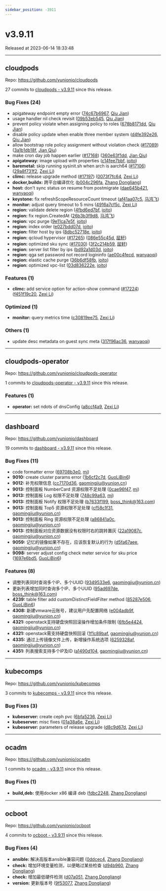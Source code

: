 ```yaml
---
sidebar_position: -3911
---
```


# v3.9.11

Released at 2023-06-14 18:33:48

-----

## cloudpods

Repo: https://github.com/yunionio/cloudpods

27 commits to [cloudpods - v3.9.11] since this release.

### Bug Fixes (24)
- apigateway endpoint empty error ([74c67b6967](https://github.com/yunionio/cloudpods/commit/74c67b69678c758038bfa3b23f1ea99e44645f9f), [Qiu Jian](mailto:qiujian@yunionyun.com))
- usage handler nil check revisit ([09b53eb545](https://github.com/yunionio/cloudpods/commit/09b53eb54566affb33371ea08dddc6d7317daccb), [Qiu Jian](mailto:qiujian@yunionyun.com))
- prevent policy violate when assigning policy to roles ([678b8171dd](https://github.com/yunionio/cloudpods/commit/678b8171dd45b516fa6d96f32890274f11a06dea), [Qiu Jian](mailto:qiujian@yunionyun.com))
- disable policy update when enable three member system ([d4fe392e26](https://github.com/yunionio/cloudpods/commit/d4fe392e26a946d7def7f0ba9068ac3578e2fe14), [Qiu Jian](mailto:qiujian@yunionyun.com))
- allow bootstrap role policy assignment without violation check ([#17089](https://github.com/yunionio/cloudpods/issues/17089)) ([3a1b1db18f](https://github.com/yunionio/cloudpods/commit/3a1b1db18f50d20080bba1ee1fa43186fc826c76), [Jian Qiu](mailto:swordqiu@gmail.com))
- make cron day job happen earlier ([#17168](https://github.com/yunionio/cloudpods/issues/17168)) ([360e63f1dd](https://github.com/yunionio/cloudpods/commit/360e63f1ddf27d7f654e4ddd64620151c79301a1), [Jian Qiu](mailto:swordqiu@gmail.com))
- **apigateway:** image upload with properties ([c14fee7bbf](https://github.com/yunionio/cloudpods/commit/c14fee7bbff132e7b36d4bea38dc9f1afe899564), [ioito](mailto:qu_xuan@icloud.com))
- **baremetal:** skip running sysinit.sh when arch is aarch64 ([#17106](https://github.com/yunionio/cloudpods/issues/17106)) ([29a8f731f2](https://github.com/yunionio/cloudpods/commit/29a8f731f20bd84272604ca18d850e510f933e65), [Zexi Li](mailto:zexi.li@icloud.com))
- **climc:** release upgrade method ([#17197](https://github.com/yunionio/cloudpods/issues/17197)) ([0073f7fc64](https://github.com/yunionio/cloudpods/commit/0073f7fc64c8e9af500b5afc36383a6997bf2ad7), [Zexi Li](mailto:zexi.li@icloud.com))
- **docker,buildx:** 跨平台编译优化 ([b004c296fa](https://github.com/yunionio/cloudpods/commit/b004c296fa597fc6295002c79915ceb06a22e4bb), [Zhang Dongliang](mailto:zhangdongliang@yunion.cn))
- **host:** don't sync status on resume from postmigrate ([dae645b421](https://github.com/yunionio/cloudpods/commit/dae645b42164c60798f8d7323162e15f63699b5a), [wanyaoqi](mailto:d3lx.yq@gmail.com))
- **keystone:** fix refreshScopeResourceCount timeout ([af41aa07c5](https://github.com/yunionio/cloudpods/commit/af41aa07c5842f05d0d46d5c37657d660d7d0dfc), [马鸿飞](mailto:mahongfei@yunion.cn))
- **monitor:** adjust query timeout to 5 mins ([4916a7cf5c](https://github.com/yunionio/cloudpods/commit/4916a7cf5c4a3fa059edf2142da99672ad75d661), [Zexi Li](mailto:zexi.li@icloud.com))
- **region:** validate delete region ([4fbd6ed7bf](https://github.com/yunionio/cloudpods/commit/4fbd6ed7bf98f9b2b18790b05509a805c5a3172c), [ioito](mailto:qu_xuan@icloud.com))
- **region:** fix region.CreatedAt ([26b3b3f9d8](https://github.com/yunionio/cloudpods/commit/26b3b3f9d83527e3464f2d45c8f322e0a8f6b1cf), [马鸿飞](mailto:mahongfei@yunion.cn))
- **region:** vpc purge ([9e11ca7e5f](https://github.com/yunionio/cloudpods/commit/9e11ca7e5fb1cf3308e4172f397b121e8f750c94), [ioito](mailto:qu_xuan@icloud.com))
- **region:** index order ([e027bdd07d](https://github.com/yunionio/cloudpods/commit/e027bdd07df1a122cba2c82e30319d871064d9ca), [ioito](mailto:qu_xuan@icloud.com))
- **region:** filter host by ips ([8dbc52718e](https://github.com/yunionio/cloudpods/commit/8dbc52718e792eec168b0fd616e058013e79a9ba), [ioito](mailto:qu_xuan@icloud.com))
- **region:** qcloud hypervisor ([#17265](https://github.com/yunionio/cloudpods/issues/17265)) ([086e55c45d](https://github.com/yunionio/cloudpods/commit/086e55c45d3a1e64c0f288be4b42c10422d6a9e4), [屈轩](mailto:qu_xuan@icloud.com))
- **region:** optimized sku sync ([#17030](https://github.com/yunionio/cloudpods/issues/17030)) ([3f2c214b59](https://github.com/yunionio/cloudpods/commit/3f2c214b594c4078a0e0c0c8d19d61854fc719ac), [屈轩](mailto:qu_xuan@icloud.com))
- **region:** server list filter by ips ([bd92a1d03d](https://github.com/yunionio/cloudpods/commit/bd92a1d03d853d8983e577777277bce9fd503da7), [ioito](mailto:qu_xuan@icloud.com))
- **region:** qga set password not record logininfo ([ae00c4fecd](https://github.com/yunionio/cloudpods/commit/ae00c4fecd365bb0faf0c92c43d8bf82dcfa709f), [wanyaoqi](mailto:d3lx.yq@gmail.com))
- **region:** elastic cache purge ([36b6df58fb](https://github.com/yunionio/cloudpods/commit/36b6df58fb678b9cbd91f89d10830251c01d3183), [ioito](mailto:qu_xuan@icloud.com))
- **region:** optimized vpc-list ([03d836222e](https://github.com/yunionio/cloudpods/commit/03d836222e0c755ee36aa08999c113267f10b284), [ioito](mailto:qu_xuan@icloud.com))

### Features (1)
- **climc:** add service option for action-show command ([#17224](https://github.com/yunionio/cloudpods/issues/17224)) ([f451f19c20](https://github.com/yunionio/cloudpods/commit/f451f19c200db460f07c7bb48326d5fb73c1fa8e), [Zexi Li](mailto:zexi.li@icloud.com))

### Optimized (1)
- **monitor:** query metrics time ([c30819ee75](https://github.com/yunionio/cloudpods/commit/c30819ee7506fefdb499e2286913e552b4a041e7), [Zexi Li](mailto:zexi.li@icloud.com))

### Others (1)
- update desc metadata on guest sync meta ([317f96ac36](https://github.com/yunionio/cloudpods/commit/317f96ac362ca6282128046960e1dc931d68b74f), [wanyaoqi](mailto:d3lx.yq@gmail.com))

[cloudpods - v3.9.11]: https://github.com/yunionio/cloudpods/compare/v3.9.10...v3.9.11
-----

## cloudpods-operator

Repo: https://github.com/yunionio/cloudpods-operator

1 commits to [cloudpods-operator - v3.9.11] since this release.

### Features (1)
- **operator:** set ndots of dnsConfig ([a8ccf4a9](https://github.com/yunionio/cloudpods-operator/commit/a8ccf4a9a7dea53aaa4679d595db0d5d35405e97), [Zexi Li](mailto:zexi.li@icloud.com))

[cloudpods-operator - v3.9.11]: https://github.com/yunionio/cloudpods-operator/compare/v3.9.10...v3.9.11
-----

## dashboard

Repo: https://github.com/yunionio/dashboard

19 commits to [dashboard - v3.9.11] since this release.

### Bug Fixes (11)
- code formatter error ([69708b3e0](https://github.com/yunionio/dashboard/commit/69708b3e0ce7ef2123df43036025aed8618be745), [mj](mailto:boss_think@163.com))
- **9010:** create cluster params error ([1b6cf2c7d](https://github.com/yunionio/dashboard/commit/1b6cf2c7d5a65e0dfc51d4cfa37c66926cb23d55), [GuoLiBin6](mailto:glbin533@163.com))
- **9012:** 补充权限信息 ([cc7170d36](https://github.com/yunionio/dashboard/commit/cc7170d36780c11ba20bb5e7b38a01bee2b83f16), [gaomingjiu@yunion.cn](mailto:gaomingjiu@yunion.cn))
- **9013:** 控制面板 NumberCard 资源权限不足处理 ([0cae96f47](https://github.com/yunionio/dashboard/commit/0cae96f471b194cf104320ee724bef249199eb6b), [mj](mailto:boss_think@163.com))
- **9013:** 控制面板 Log 权限不足处理 ([748c99a63](https://github.com/yunionio/dashboard/commit/748c99a63c2f206e7fd37cfdf04ff0312f748e06), [mj](mailto:boss_think@163.com))
- **9013:** 控制面板 Notify 权限不足处理 ([b7633f199](https://github.com/yunionio/dashboard/commit/b7633f1994f181df6cc8a758942257d8ba594aca), [boss_think@163.com](mailto:boss_think@163.com))
- **9013:** 控制面板 Top5 资源权限不足处理 ([cf58c1f31](https://github.com/yunionio/dashboard/commit/cf58c1f31e4964af071c54a08c3589e4d0222b7e), [gaomingjiu@yunion.cn](mailto:gaomingjiu@yunion.cn))
- **9013:** 控制面板 Ring 资源权限不足处理 ([a86841a0c](https://github.com/yunionio/dashboard/commit/a86841a0c966e5f17ffaa5d25cd805e43f414dc1), [gaomingjiu@yunion.cn](mailto:gaomingjiu@yunion.cn))
- **9013:** 控制面板对应资源数据没有权限时右的跳转置灰 ([22a19087c](https://github.com/yunionio/dashboard/commit/22a19087c3d526e4a233c01165e01db3e7c83a83), [gaomingjiu@yunion.cn](mailto:gaomingjiu@yunion.cn))
- **9059:** 记忆的镜像如果不存在，应该恢复默认的行为 ([d5fa67aee](https://github.com/yunionio/dashboard/commit/d5fa67aee1ae0d5dbe00d0ecf1665a34fa9159b2), [gaomingjiu@yunion.cn](mailto:gaomingjiu@yunion.cn))
- **9098:** server adjust config check meter service for sku price ([1697e6bd5](https://github.com/yunionio/dashboard/commit/1697e6bd524b81e4b45596a0caf5949dee1cde52), [GuoLiBin6](mailto:glbin533@163.com))

### Features (8)
- 调整列表同时查询多个IP、多个UUID ([9349533e6](https://github.com/yunionio/dashboard/commit/9349533e608d9b7104d2ef40aa02bbf04991fe7e), [gaomingjiu@yunion.cn](mailto:gaomingjiu@yunion.cn))
- 更新列表增加同时查询多个IP、多个UUID ([95ad697de](https://github.com/yunionio/dashboard/commit/95ad697deb83d8af4e3e20f6fab5f083343c08b1), [boss_think@163.com](mailto:boss_think@163.com))
- **4239:** table filter add customDistinctFieldFilter method ([85287e506](https://github.com/yunionio/dashboard/commit/85287e506aa3949e2f8894250ab8763d2767b5f6), [GuoLiBin6](mailto:glbin533@163.com))
- **4308:** 新建vmware云账号，建议用户先配置网络 ([e004adb9f](https://github.com/yunionio/dashboard/commit/e004adb9fd43d4a50d1de2efb64b093b28700f6d), [gaomingjiu@yunion.cn](mailto:gaomingjiu@yunion.cn))
- **4321:** openstack支持硬盘快照回滚操作增加条件限制 ([6fb5e4424](https://github.com/yunionio/dashboard/commit/6fb5e442483eaa7afb9c523bf5f2e76d5c127127), [gaomingjiu@yunion.cn](mailto:gaomingjiu@yunion.cn))
- **4321:** openstack需支持硬盘快照回滚 ([1f1c89baf](https://github.com/yunionio/dashboard/commit/1f1c89baf71e6d089ad2171a3751e009f51b7710), [gaomingjiu@yunion.cn](mailto:gaomingjiu@yunion.cn))
- **4335:** 通过上传镜像文件上传，新增操作系统选项 ([6259328af](https://github.com/yunionio/dashboard/commit/6259328af1190eb3902a2c6d7f9a872584bfea4d), [gaomingjiu@yunion.cn](mailto:gaomingjiu@yunion.cn))
- **4351:** 列表搜索支持多个IP及ID ([a1490d104](https://github.com/yunionio/dashboard/commit/a1490d10495176c3af4ceb0b27b02fc5ad65328e), [gaomingjiu@yunion.cn](mailto:gaomingjiu@yunion.cn))

[dashboard - v3.9.11]: https://github.com/yunionio/dashboard/compare/v3.9.10...v3.9.11
-----

## kubecomps

Repo: https://github.com/yunionio/kubecomps

3 commits to [kubecomps - v3.9.11] since this release.

### Bug Fixes (3)
- **kubeserver:** create ceph pvc ([6bfa5236](https://github.com/yunionio/kubecomps/commit/6bfa5236a629529ba108943d070aeb24f04f9f9f), [Zexi Li](mailto:zexi.li@icloud.com))
- **kubeserver:** misc fixes ([01a38a6e](https://github.com/yunionio/kubecomps/commit/01a38a6efee12edee90b055fe4ff377c0f5b237a), [Zexi Li](mailto:zexi.li@icloud.com))
- **kubeserver:** parameters of release upgrade ([d8c9d67d](https://github.com/yunionio/kubecomps/commit/d8c9d67d731ef046ceba09b77064659f51a9334a), [Zexi Li](mailto:zexi.li@icloud.com))

[kubecomps - v3.9.11]: https://github.com/yunionio/kubecomps/compare/v3.9.10...v3.9.11
-----

## ocadm

Repo: https://github.com/yunionio/ocadm

1 commits to [ocadm - v3.9.11] since this release.

### Bug Fixes (1)
- **build,deb:** 使用docker x86 编译 deb ([fdbc2248](https://github.com/yunionio/ocadm/commit/fdbc224844af293b6c3de223c9ccfd4461742e83), [Zhang Dongliang](mailto:zhangdongliang@yunion.cn))

[ocadm - v3.9.11]: https://github.com/yunionio/ocadm/compare/v3.9.10...v3.9.11
-----

## ocboot

Repo: https://github.com/yunionio/ocboot

4 commits to [ocboot - v3.9.11] since this release.

### Bug Fixes (4)
- **ansible:** 解决高版本ansible兼容问题 ([0ddcec4](https://github.com/yunionio/ocboo/commit/0ddcec440999ecf51f9bd54a0b2b19fb39337715), [Zhang Dongliang](mailto:zhangdongliang@yunion.cn))
- **check:** 增加环境变量检测，以便略过某些检查 ([d94b960](https://github.com/yunionio/ocboo/commit/d94b9609bccca183356880436d04010ff6da52c1), [Zhang Dongliang](mailto:zhangdongliang@yunion.cn))
- **check:** 增加最低硬件检测 ([d07a051](https://github.com/yunionio/ocboo/commit/d07a051b5326887cfd976a9dda040a51d34c30d7), [Zhang Dongliang](mailto:zhangdongliang@yunion.cn))
- **version:** 更新版本号 ([9f53077](https://github.com/yunionio/ocboo/commit/9f53077de2c87edc133682ead81a19c2747f1b00), [Zhang Dongliang](mailto:zhangdongliang@yunion.cn))

[ocboot - v3.9.11]: https://github.com/yunionio/ocboot/compare/v3.9.10...v3.9.11

